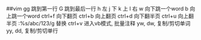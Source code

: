 ##vim
gg 跳到第一行
G 跳到最后一行
h 左
j 下
k 上
l 右
w 向下跳一个word
b 向上跳一个word
ctrl+f 向下翻页
ctrl+b 向上翻页
ctrl+d 向下翻半页
ctrl+u 向上翻半页
:%s/abc/123/g 替换
ctrl+v 进入vb模式, 批量注释
yw, dw, 复制/剪切单词
yy, dd, 复制/剪切单行
